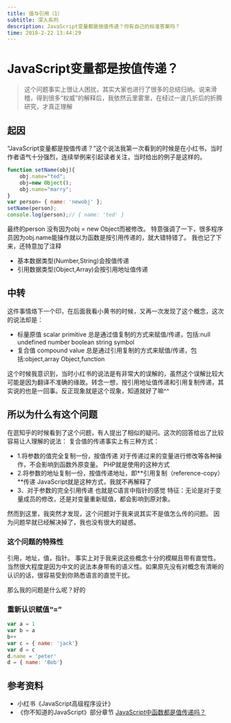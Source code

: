 ```yaml
---
title: 值与引用（1）
subtitle: 深入系列
description: JavaScript变量都是按值传递？你有自己的标准答案吗？
time: 2018-2-22 13:44:29
---
```


# JavaScript变量都是按值传递？

> 这个问题事实上很让人困扰，其实大家也进行了很多的总结归纳。说来滑稽，得到很多“权威”的解释后，我依然云里雾里，在经过一波几折后的折腾研究，才真正理解

## 起因

“JavaScript变量都是按值传递？”这个说法我第一次看到的时候是在小红书，当时作者语气十分强烈，连续举例来引起读者关注，当时给出的例子是这样的。

``` javascript
function setName(obj){
    obj.name="ted";
    obj=new Object();
    obj.name="marry";
}
var person= { name: 'newobj' };
setName(person);
console.log(person);// { name: 'ted' }
```
最终的person 没有因为obj = new Object而被修改。
特意强调了一下，很多程序员因为obj.name能操作就以为函数是按引用传递的，就大错特错了。
我也记了下来，还特意加了注释

- 基本数据类型(Number,String)会按值传递
- 引用数据类型(Object,Array)会按引用地址值传递

## 中转
这件事情烙下一个印，在后面我看小黄书的时候，又再一次发现了这个概念，这次的说法却是：
- 标量原值 scalar primitive 总是通过值复制的方式来赋值/传递，包括:null undefined number boolean string symbol
- 复合值 compound value 总是通过引用复制的方式来赋值/传递，包括:object,array Object,function

这个时候我意识到，当时小红书的说法是有非常大的误解的，虽然这个误解比较大可能是因为翻译不准确的缘故。转念一想，按引用地址值传递和引用复制传递，其实说的也是一回事。反正现象就是这个现象，知道就好了嘛^^

## 所以为什么有这个问题

在逛知乎的时候看到了这个问题，有人提出了相似的疑问。这次的回答给出了比较容易让人理解的说法：
复合值的传递事实上有三种方式：
- 1.将参数的值完全复制一份，按值传递
对于传递过来的变量进行修改等各种操作，不会影响到函数外原变量。
PHP就是使用的这种方式
- 2.将参数的地址复制一份，按值传递地址，即**引用复制（reference-copy）**传递
JavaScript就是这种方式，我就不再解释了
- 3、对于参数的完全引用传递
也就是C语言中指针的感觉
特征：无论是对于变量成员的修改，还是对变量重新赋值，都会影响到原对象。

然而到这里，我突然才发现，这个问题对于我来说其实不是值怎么传的问题。
因为问题早就已经解决掉了，我也没有很大的疑惑。

### 这个问题的特殊性
引用，地址，值，指针。
事实上对于我来说这些概念十分的模糊且带有直觉性。
当然很大程度是因为中文的说法本身带有的语义性。如果原先没有对概念有清晰的认识的话，很容易受到你熟悉语言的直觉干扰。

那么我的问题是什么呢？好的
### 重新认识赋值“=”
``` javascript
var a = 1
var b = a
b++
var c = { name: 'jack'}
var d = c
d.name = 'peter'
d = { name: 'Bob'}
```

## 参考资料
- 小红书《JavaScript高级程序设计》
- 《你不知道的JavaScript》部分章节
[JavaScript中函数都是值传递吗？](https://www.zhihu.com/question/51018162)
